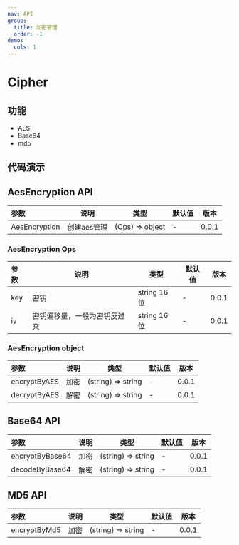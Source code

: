 ```yaml
---
nav: API
group:
  title: 加密管理
  order: -1
demo:
  cols: 1
---
```


# Cipher


## 功能
- AES
- Base64
- md5

## 代码演示
<code src="../../example/cipher/aes.tsx"></code>
<code src="../../example/cipher/base64.tsx"></code>
<code src="../../example/cipher/md5.tsx"></code>

## AesEncryption API
| 参数 | 说明 | 类型 | 默认值 | 版本 |
| :------ | ------ | ------ | ------ | ------ |
| AesEncryption | 创建aes管理 | ([Ops](#aesencryption-ops)) => [object](#aesencryption-object) | - | 0.0.1 |

### AesEncryption Ops
| 参数 | 说明 | 类型 | 默认值 | 版本 |
| :------ | ------ | ------ | ------ | ------ |
| key | 密钥 | string 16位 | - | 0.0.1 |
| iv | 密钥偏移量，一般为密钥反过来 | string 16位 | - | 0.0.1 |

### AesEncryption object
| 参数 | 说明 | 类型 | 默认值 | 版本 |
| :------ | ------ | ------ | ------ | ------ |
| encryptByAES | 加密 | (string) => string | - | 0.0.1 |
| decryptByAES | 解密 | (string) => string | - | 0.0.1 |

## Base64 API
| 参数 | 说明 | 类型 | 默认值 | 版本 |
| :------ | ------ | ------ | ------ | ------ |
| encryptByBase64 | 加密 | (string) => string | - | 0.0.1 |
| decodeByBase64 | 解密 | (string) => string | - | 0.0.1 |

## MD5 API
| 参数 | 说明 | 类型 | 默认值 | 版本 |
| :------ | ------ | ------ | ------ | ------ |
| encryptByMd5 | 加密 | (string) => string | - | 0.0.1 |
